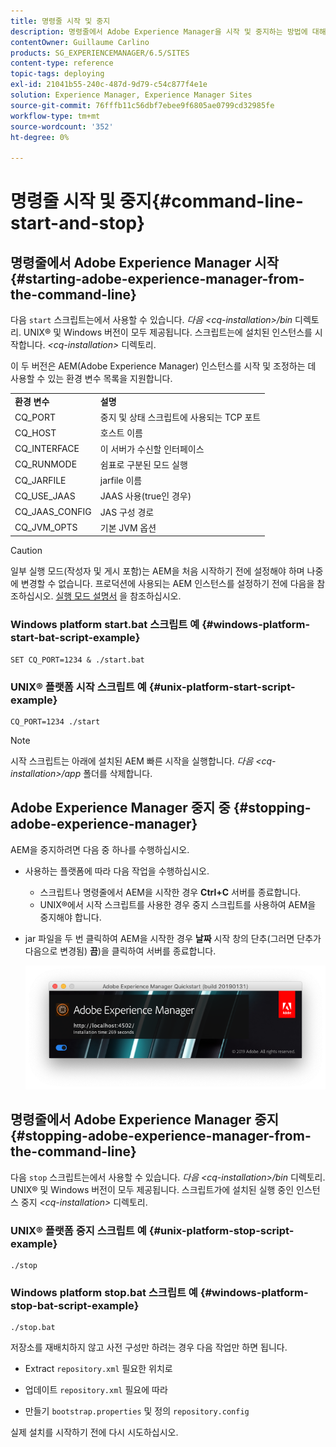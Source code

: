 ```yaml
---
title: 명령줄 시작 및 중지
description: 명령줄에서 Adobe Experience Manager을 시작 및 중지하는 방법에 대해 알아봅니다.
contentOwner: Guillaume Carlino
products: SG_EXPERIENCEMANAGER/6.5/SITES
content-type: reference
topic-tags: deploying
exl-id: 21041b55-240c-487d-9d79-c54c877f4e1e
solution: Experience Manager, Experience Manager Sites
source-git-commit: 76fffb11c56dbf7ebee9f6805ae0799cd32985fe
workflow-type: tm+mt
source-wordcount: '352'
ht-degree: 0%

---
```


# 명령줄 시작 및 중지{#command-line-start-and-stop}

## 명령줄에서 Adobe Experience Manager 시작 {#starting-adobe-experience-manager-from-the-command-line}

다음 `start` 스크립트는에서 사용할 수 있습니다. *다음 &lt;cq-installation>/bin* 디렉토리. UNIX® 및 Windows 버전이 모두 제공됩니다. 스크립트는에 설치된 인스턴스를 시작합니다. *&lt;cq-installation>* 디렉토리.

이 두 버전은 AEM(Adobe Experience Manager) 인스턴스를 시작 및 조정하는 데 사용할 수 있는 환경 변수 목록을 지원합니다.

<table>
 <tbody>
  <tr>
   <td><strong>환경 변수 </strong></td>
   <td><strong>설명 </strong></td>
  </tr>
  <tr>
   <td>CQ_PORT</td>
   <td>중지 및 상태 스크립트에 사용되는 TCP 포트<br /> </td>
  </tr>
  <tr>
   <td>CQ_HOST</td>
   <td>호스트 이름<br /> </td>
  </tr>
  <tr>
   <td>CQ_INTERFACE</td>
   <td>이 서버가 수신할 인터페이스<br /> </td>
  </tr>
  <tr>
   <td>CQ_RUNMODE</td>
   <td>쉼표로 구분된 모드 실행<br /> </td>
  </tr>
  <tr>
   <td>CQ_JARFILE</td>
   <td>jarfile 이름<br /> </td>
  </tr>
  <tr>
   <td>CQ_USE_JAAS</td>
   <td>JAAS 사용(true인 경우)<br /> </td>
  </tr>
  <tr>
   <td>CQ_JAAS_CONFIG</td>
   <td>JAS 구성 경로<br /> </td>
  </tr>
  <tr>
   <td>CQ_JVM_OPTS</td>
   <td>기본 JVM 옵션<br /> </td>
  </tr>
 </tbody>
</table>

>[!CAUTION]
>
>일부 실행 모드(작성자 및 게시 포함)는 AEM을 처음 시작하기 전에 설정해야 하며 나중에 변경할 수 없습니다. 프로덕션에 사용되는 AEM 인스턴스를 설정하기 전에 다음을 참조하십시오. [실행 모드 설명서](/help/sites-deploying/configure-runmodes.md) 을 참조하십시오.

### Windows platform start.bat 스크립트 예 {#windows-platform-start-bat-script-example}

```shell
SET CQ_PORT=1234 & ./start.bat
```

### UNIX® 플랫폼 시작 스크립트 예 {#unix-platform-start-script-example}

```shell
CQ_PORT=1234 ./start
```

>[!NOTE]
>
>시작 스크립트는 아래에 설치된 AEM 빠른 시작을 실행합니다. *다음 &lt;cq-installation>/app* 폴더를 삭제합니다.

## Adobe Experience Manager 중지 중 {#stopping-adobe-experience-manager}

AEM을 중지하려면 다음 중 하나를 수행하십시오.

* 사용하는 플랫폼에 따라 다음 작업을 수행하십시오.

   * 스크립트나 명령줄에서 AEM을 시작한 경우 **Ctrl+C** 서버를 종료합니다.
   * UNIX®에서 시작 스크립트를 사용한 경우 중지 스크립트를 사용하여 AEM을 중지해야 합니다.

* jar 파일을 두 번 클릭하여 AEM을 시작한 경우 **날짜** 시작 창의 단추(그러면 단추가 다음으로 변경됨) **끔**)을 클릭하여 서버를 종료합니다.

  ![chlimage_1-63](assets/chlimage_1-63.png)

## 명령줄에서 Adobe Experience Manager 중지 {#stopping-adobe-experience-manager-from-the-command-line}

다음 `stop` 스크립트는에서 사용할 수 있습니다. *다음 &lt;cq-installation>/bin* 디렉토리. UNIX® 및 Windows 버전이 모두 제공됩니다. 스크립트가에 설치된 실행 중인 인스턴스 중지 *&lt;cq-installation>* 디렉토리.

### UNIX® 플랫폼 중지 스크립트 예 {#unix-platform-stop-script-example}

```shell
./stop
```

### Windows platform stop.bat 스크립트 예 {#windows-platform-stop-bat-script-example}

```shell
./stop.bat
```

저장소를 재배치하지 않고 사전 구성만 하려는 경우 다음 작업만 하면 됩니다.

* Extract `repository.xml` 필요한 위치로

* 업데이트 `repository.xml` 필요에 따라

* 만들기 `bootstrap.properties` 및 정의 `repository.config`

실제 설치를 시작하기 전에 다시 시도하십시오.
